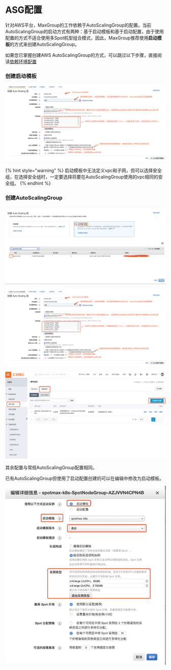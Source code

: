 # ASG配置

针对AWS平台，MaxGroup的工作依赖于AutoScalingGroup的配置。当前AutoScalingGroup的启动方式有两种：基于启动模板和基于启动配置，由于使用配置的方式不适合使用多Spot机型组合模式，因此，MaxGroup推荐使用**启动模板**的方式来创建AutoScalingGroup。

如果您已掌握创建AWS AutoScalingGroup的方式，可以跳过以下步骤，直接阅读[依赖环境配置](https://docs.spotmaxtech.com/maxgroup-shuo-ming-wen-dang/kuai-su-ru-men/aws/zhun-bei-gong-zuo/yi-lai-huan-jing-pei-zhi)

### 创建启动模板



![](../../../../.gitbook/assets/image%20%2813%29.png)

{% hint style="warning" %}
启动模板中无法定义vpc和子网，但可以选择安全组，在选择安全组时，一定要选择将要在AutoScalingGroup使用的vpc相同的安全组。
{% endhint %}

### 创建AutoScalingGroup



![](../../../../.gitbook/assets/image%20%2854%29.png)



![](../../../../.gitbook/assets/image%20%2834%29.png)

![](../../../../.gitbook/assets/image%20%2819%29.png)

其余配置与常规AutoScalingGroup配置相同。

已有AutoScalingGroup但使用了启动配置创建的可以在编辑中修改为启动模板。



![](../../../../.gitbook/assets/image%20%2862%29.png)

